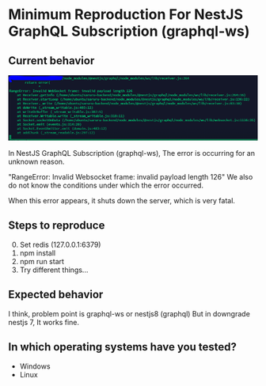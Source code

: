 # Minimum Reproduction For NestJS GraphQL Subscription (graphql-ws)

## Current behavior

![error](https://github.com/maemenaver/nestjs-graphql-ws-issue/blob/main/image.PNG)

In NestJS GraphQL Subscription (graphql-ws),
The error is occurring for an unknown reason.

"RangeError: Invalid Websocket frame: invalid payload length 126"
We also do not know the conditions under which the error occurred.

When this error appears, it shuts down the server, which is very fatal.

## Steps to reproduce

0. Set redis (127.0.0.1:6379)
1. npm install
2. npm run start
3. Try different things...

## Expected behavior

I think, problem point is graphql-ws or nestjs8 (graphql)
But in downgrade nestjs 7, It works fine.

## In which operating systems have you tested?

- Windows
- Linux